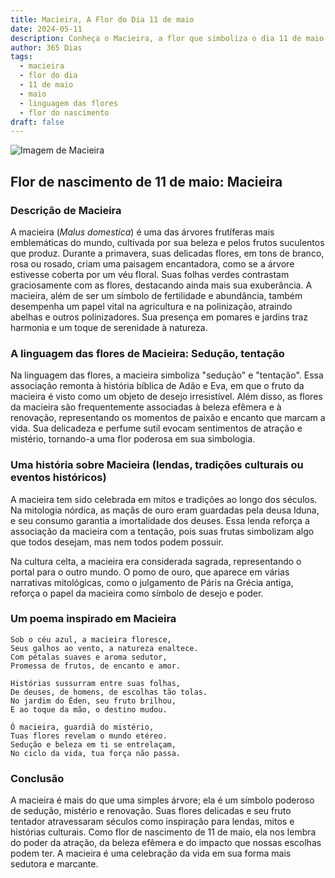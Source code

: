 ```yaml
---
title: Macieira, A Flor do Dia 11 de maio
date: 2024-05-11
description: Conheça o Macieira, a flor que simboliza o dia 11 de maio e seu significado 'Sedução, tentação'. Explore a beleza e o simbolismo desta flor encantadora.
author: 365 Dias
tags:
  - macieira
  - flor do dia
  - 11 de maio
  - maio
  - linguagem das flores
  - flor do nascimento
draft: false
---
```


![Imagem de Macieira](https://cdn.pixabay.com/photo/2022/04/20/20/23/flowers-7146137_1280.jpg#center)


## Flor de nascimento de 11 de maio: Macieira

### Descrição de Macieira

A macieira (_Malus domestica_) é uma das árvores frutíferas mais emblemáticas do mundo, cultivada por sua beleza e pelos frutos suculentos que produz. Durante a primavera, suas delicadas flores, em tons de branco, rosa ou rosado, criam uma paisagem encantadora, como se a árvore estivesse coberta por um véu floral. Suas folhas verdes contrastam graciosamente com as flores, destacando ainda mais sua exuberância. A macieira, além de ser um símbolo de fertilidade e abundância, também desempenha um papel vital na agricultura e na polinização, atraindo abelhas e outros polinizadores. Sua presença em pomares e jardins traz harmonia e um toque de serenidade à natureza.

### A linguagem das flores de Macieira: Sedução, tentação

Na linguagem das flores, a macieira simboliza "sedução" e "tentação". Essa associação remonta à história bíblica de Adão e Eva, em que o fruto da macieira é visto como um objeto de desejo irresistível. Além disso, as flores da macieira são frequentemente associadas à beleza efêmera e à renovação, representando os momentos de paixão e encanto que marcam a vida. Sua delicadeza e perfume sutil evocam sentimentos de atração e mistério, tornando-a uma flor poderosa em sua simbologia.

### Uma história sobre Macieira (lendas, tradições culturais ou eventos históricos)

A macieira tem sido celebrada em mitos e tradições ao longo dos séculos. Na mitologia nórdica, as maçãs de ouro eram guardadas pela deusa Iduna, e seu consumo garantia a imortalidade dos deuses. Essa lenda reforça a associação da macieira com a tentação, pois suas frutas simbolizam algo que todos desejam, mas nem todos podem possuir.

Na cultura celta, a macieira era considerada sagrada, representando o portal para o outro mundo. O pomo de ouro, que aparece em várias narrativas mitológicas, como o julgamento de Páris na Grécia antiga, reforça o papel da macieira como símbolo de desejo e poder.

### Um poema inspirado em Macieira

```
Sob o céu azul, a macieira floresce,  
Seus galhos ao vento, a natureza enaltece.  
Com pétalas suaves e aroma sedutor,  
Promessa de frutos, de encanto e amor.  

Histórias sussurram entre suas folhas,  
De deuses, de homens, de escolhas tão tolas.  
No jardim do Éden, seu fruto brilhou,  
E ao toque da mão, o destino mudou.  

Ó macieira, guardiã do mistério,  
Tuas flores revelam o mundo etéreo.  
Sedução e beleza em ti se entrelaçam,  
No ciclo da vida, tua força não passa.
```

### Conclusão

A macieira é mais do que uma simples árvore; ela é um símbolo poderoso de sedução, mistério e renovação. Suas flores delicadas e seu fruto tentador atravessaram séculos como inspiração para lendas, mitos e histórias culturais. Como flor de nascimento de 11 de maio, ela nos lembra do poder da atração, da beleza efêmera e do impacto que nossas escolhas podem ter. A macieira é uma celebração da vida em sua forma mais sedutora e marcante.